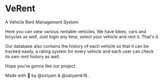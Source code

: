 # VeRent
A Vehicle Rent Management System

Here you can view various rentable vehicles. We have bikes, cars and bicycles as well.
Just login any time, select your vehicle and rent it. That's it.

Our database also contains the history of each vehicle so that it can be tracked easily, a rating system for every vehicle and each user can check its own rent history as well.

Hope you're gonna like our project.

Made with 💜 by @sxtyam & @satyamk18 .
